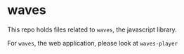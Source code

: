 # waves
This repo holds files related to `waves`, the javascript library. 

For `waves`, the web application, please look at `waves-player`